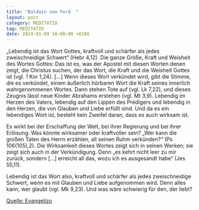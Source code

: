 ```yaml
---
title: "Balduin von Ford  "
layout: post
category: MEDITATIO
tag: MEDITATIO
date: 2024-01-09 10:00:00 +0100
---
```

„Lebendig ist das Wort Gottes, kraftvoll und schärfer als jedes zweischneidige Schwert“ (Hebr 4,12). Die ganze Größe, Kraft und Weisheit des Wortes Gottes: Das ist es, was der Apostel mit diesen Worten denen zeigt, die Christus suchen, der das Wort, die Kraft und die Weisheit Gottes ist (vgl.<!--more--> 1 Kor 1,24). […] Wenn dieses Wort verkündet wird, gibt die Stimme, die es verkündet, einem äußerlich hörbaren Wort die Kraft seines innerlich wahrgenommenen Wortes. Dann stehen Tote auf (vgl. Lk 7,22), und dieses Zeugnis lässt neue Kinder Abrahams erstehen (vgl. Mt 3,9). Lebendig im Herzen des Vaters, lebendig auf den Lippen des Predigers und lebendig in den Herzen, die von Glauben und Liebe erfüllt sind. Und da es ein lebendiges Wort ist, besteht kein Zweifel daran, dass es auch wirksam ist.

Es wirkt bei der Erschaffung der Welt, bei ihrer Regierung und bei ihrer Erlösung. Was könnte wirksamer oder kraftvoller sein? „Wer kann die großen Taten des Herrn erzählen, all seinen Ruhm verkünden?“ (Ps 106(105),2). Die Wirksamkeit dieses Wortes zeigt sich in seinen Werken; sie zeigt sich auch in der Verkündigung. Denn „es kehrt nicht leer zu mir zurück, sondern […] erreicht all das, wozu ich es ausgesandt habe“ (Jes 55,11).

Lebendig ist das Wort also, kraftvoll und schärfer als jedes zweischneidige Schwert, wenn es mit Glauben und Liebe aufgenommen wird. Denn alles kann, wer glaubt (vgl. Mk 9,23). Und was wäre schwierig für den, der liebt?



[Quelle: Evangelizo](https://evangeliumtagfuertag.org/DE/gospel)
